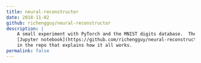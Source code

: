 ```yaml
---
title: neural-reconstructor
date: 2018-11-02
github: richengguy/neural-reconstructor
description: |
    A small experiment with PyTorch and the MNIST digits database.  There's a
    [Jupyter notebook](https://github.com/richengguy/neural-reconstructor/blob/master/reconstruction.ipynb)
    in the repo that explains how it all works.
permalink: false
---
```

